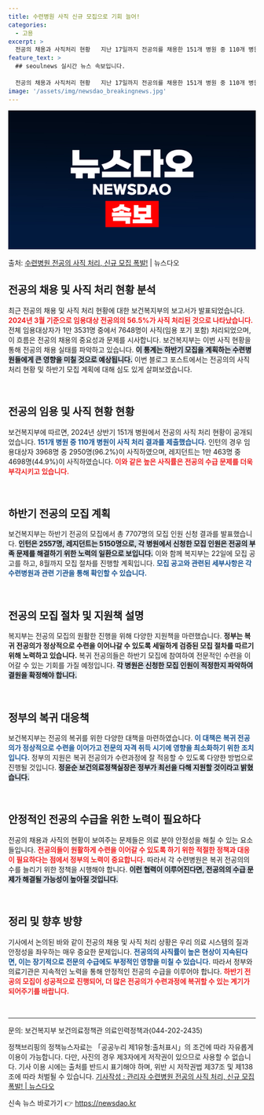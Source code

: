 ```yaml
---
title: 수련병원 사직 신규 모집으로 기회 늘어!
categories:
  - 고용
excerpt: >
  전공의 채용과 사직처리 현황   지난 17일까지 전공의를 채용한 151개 병원 중 110개 병원에서 사직처리…
feature_text: >
  ## seoulnews 실시간 뉴스 속보입니다.

  전공의 채용과 사직처리 현황   지난 17일까지 전공의를 채용한 151개 병원 중 110개 병원에서 사직처리…
image: '/assets/img/newsdao_breakingnews.jpg'
---
```


![뉴스다오 속보](/assets/img/newsdao_breakingnews.jpg)

<p>출처: <a href="https://newsdao.kr/4947" rel="dofollow">수련병원 전공의 사직 처리, 신규 모집 폭발!</a> | 뉴스다오</p>

<h2 data-ke-size="size26">전공의 채용 및 사직 처리 현황 분석</h2>
<p data-ke-size="size16">최근 전공의 채용 및 사직 처리 현황에 대한 보건복지부의 보고서가 발표되었습니다. <b><span style="color: #ee2323;">2024년 3월 기준으로 임용대상 전공의의 56.5%가 사직 처리된 것으로 나타났습니다.</span></b> 전체 임용대상자가 1만 3531명 중에서 7648명이 사직(임용 포기 포함) 처리되었으며, 이 흐름은 전공의 채용의 중요성과 문제를 시사합니다. 보건복지부는 이번 사직 현황을 통해 전공의 채용 실태를 파악하고 있습니다. <b><span style="background-color: #21538527;">이 통계는 하반기 모집을 계획하는 수련병원들에게 큰 영향을 미칠 것으로 예상됩니다.</span></b> 이번 블로그 포스트에서는 전공의의 사직 처리 현황 및 하반기 모집 계획에 대해 심도 있게 살펴보겠습니다.</p>

<p data-ke-size="size16">&nbsp;</p>

<h2 data-ke-size="size26">전공의 임용 및 사직 현황 현황</h2>
<p data-ke-size="size16">보건복지부에 따르면, 2024년 상반기 151개 병원에서 전공의 사직 처리 현황이 공개되었습니다. <b><span style="color: #1a5490;">151개 병원 중 110개 병원이 사직 처리 결과를 제출했습니다.</span></b> 인턴의 경우 임용대상자 3968명 중 2950명(96.2%)이 사직하였으며, 레지던트는 1만 463명 중 4698명(44.9%)이 사직하였습니다. <b><span style="color: #ee2323;">이와 같은 높은 사직률은 전공의 수급 문제를 더욱 부각시키고 있습니다.</span></b></p>

<p data-ke-size="size16">&nbsp;</p>

<h2 data-ke-size="size26">하반기 전공의 모집 계획</h2>
<p data-ke-size="size16">보건복지부는 하반기 전공의 모집에서 총 7707명의 모집 인원 신청 결과를 발표했습니다. <b><span style="background-color: #21538527;">인턴은 2557명, 레지던트는 5150명으로, 각 병원에서 신청한 모집 인원은 전공의 부족 문제를 해결하기 위한 노력의 일환으로 보입니다.</span></b> 이와 함께 복지부는 22일에 모집 공고를 하고, 8월까지 모집 절차를 진행할 계획입니다. <b><span style="color: #1a5490;">모집 공고와 관련된 세부사항은 각 수련병원과 관련 기관을 통해 확인할 수 있습니다.</span></b></p>

<p data-ke-size="size16">&nbsp;</p>

<h2 data-ke-size="size26">전공의 모집 절차 및 지원책 설명</h2>
<p data-ke-size="size16">복지부는 전공의 모집의 원활한 진행을 위해 다양한 지원책을 마련했습니다. <b><span style="ee2323;">정부는 복귀 전공의가 정상적으로 수련을 이어나갈 수 있도록 세밀하게 검증된 모집 절차를 따르기 위해 노력하고 있습니다.</span></b> 복귀 전공의들은 하반기 모집에 참여하여 전문적인 수련을 이어갈 수 있는 기회를 가질 예정입니다. <b><span style="background-color: #21538527;">각 병원은 신청한 모집 인원이 적정한지 파악하여 결원을 확정해야 합니다.</span></b></p>

<p data-ke-size="size16">&nbsp;</p>

<h2 data-ke-size="size26">정부의 복귀 대응책</h2>
<p data-ke-size="size16">보건복지부는 전공의 복귀를 위한 다양한 대책을 마련하였습니다. <b><span style="color: #1a5490;">이 대책은 복귀 전공의가 정상적으로 수련을 이어가고 전문의 자격 취득 시기에 영향을 최소화하기 위한 조치입니다.</span></b> 정부의 지원은 복귀 전공의가 수련과정에 잘 적응할 수 있도록 다양한 방법으로 진행될 것입니다. <b><span style="background-color: #21538527;">정윤순 보건의료정책실장은 정부가 최선을 다해 지원할 것이라고 밝혔습니다.</span></b></p>

<p data-ke-size="size16">&nbsp;</p>

<h2 data-ke-size="size26">안정적인 전공의 수급을 위한 노력이 필요하다</h2>
<p data-ke-size="size16">전공의 채용과 사직의 현황이 보여주는 문제들은 의료 분야 안정성을 해칠 수 있는 요소들입니다. <b><span style="color: #ee2323;">전공의들이 원활하게 수련을 이어갈 수 있도록 하기 위한 적절한 정책과 대응이 필요하다는 점에서 정부의 노력이 중요합니다.</span></b> 따라서 각 수련병원은 복귀 전공의의 수를 늘리기 위한 정책을 시행해야 합니다. <b><span style="background-color: #21538527;">이런 협력이 이루어진다면, 전공의의 수급 문제가 해결될 가능성이 높아질 것입니다.</span></b></p>

<p data-ke-size="size16">&nbsp;</p>

<h2 data-ke-size="size26">정리 및 향후 방향</h2>
<p data-ke-size="size16">기사에서 논의된 바와 같이 전공의 채용 및 사직 처리 상황은 우리 의료 시스템의 질과 안정성을 좌우하는 매우 중요한 문제입니다. <b><span style="color: #1a5490;">전공의의 사직률이 높은 현상이 지속된다면, 이는 장기적으로 전문의 수급에도 부정적인 영향을 미칠 수 있습니다.</span></b> 따라서 정부와 의료기관은 지속적인 노력을 통해 안정적인 전공의 수급을 이루어야 합니다. <b><span style="color: #ee2323;">하반기 전공의 모집이 성공적으로 진행되어, 더 많은 전공의가 수련과정에 복귀할 수 있는 계기가 되어주기를 바랍니다.</span></b></p>

<p data-ke-size="size16">&nbsp;</p>

<hr />

<p data-ke-size="size16">문의: 보건복지부 보건의료정책관 의료인력정책과(044-202-2435)</p>
<p data-ke-size="size16">정책브리핑의 정책뉴스자료는 「공공누리 제1유형:출처표시」의 조건에 따라 자유롭게 이용이 가능합니다. 다만, 사진의 경우 제3자에게 저작권이 있으므로 사용할 수 없습니다. 기사 이용 시에는 출처를 반드시 표기해야 하며, 위반 시 저작권법 제37조 및 제138조에 따라 처벌될 수 있습니다. <a href="https://newsdao.kr/4947">기사작성 : 관리자 수련병원 전공의 사직 처리, 신규 모집 폭발! | 뉴스다오  </a></p> 

신속 뉴스 바로가기 👉 <a href="https://newsdao.kr" rel="dofollow">https://newsdao.kr</a>


